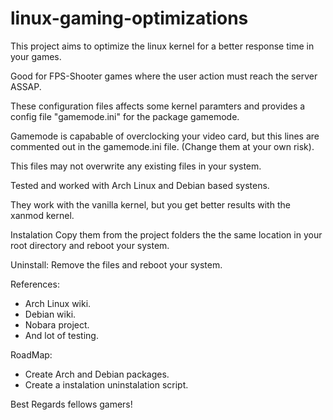 # linux-gaming-optimizations


This project aims to optimize the linux kernel for a better response time in your games.

Good for FPS-Shooter games where the user action must reach the server ASSAP.



These configuration files affects some kernel paramters and provides a config file "gamemode.ini" for the package gamemode.

Gamemode is capabable of overclocking your video card, but this lines are commented out in the gamemode.ini file. (Change them at your own risk).

This files may not overwrite any existing files in your system.

Tested and worked with Arch Linux and Debian based systens.


They work with the vanilla kernel, but you get better results with the xanmod kernel.


Instalation
Copy them from the project folders the the same location in your root directory and reboot your system.

Uninstall:
Remove the files and reboot your system.


References:

 - Arch Linux wiki.
 - Debian wiki.
 - Nobara project.
 - And lot of testing.

RoadMap:

 - Create Arch and Debian packages.
 - Create a instalation uninstalation script.


Best Regards fellows gamers!
